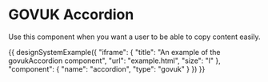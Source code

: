 # GOVUK Accordion

Use this component when you want a user to be able to copy content easily.

{{ designSystemExample({
"iframe": {
    "title": "An example of the govukAccordion component",
    "url": "example.html",
    "size": "l"
},
"component": {
    "name": "accordion",
    "type": "govuk"
}
}) }}
